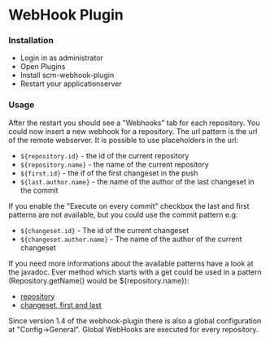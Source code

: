 # WebHook Plugin

### Installation

- Login in as administrator
- Open Plugins
- Install scm-webhook-plugin
- Restart your applicationserver

### Usage

After the restart you should see a \"Webhooks\" tab for each repository.
You could now insert a new webhook for a repository. The url pattern is
the url of the remote webserver. It is possible to use placeholders in
the url:

- `${repository.id}` - the id of the current repository
- `${repository.name}` - the name of the current repository
- `${first.id}` - the if of the first changeset in the push
- `${last.author.name}` - the name of the author of the last changeset in the commit

If you enable the \"Execute on every commit\" checkbox the last and
first patterns are not available, but you could use the commit pattern
e.g:

- `${changeset.id}` - The id of the current changeset
- `${changeset.author.name}` - The name of the author of the current changeset

If you need more informations about the available patterns have a look
at the javadoc. Ever method which starts with a get could be used in a
pattern (Repository.getName() would be \${repository.name}):

- [repository](http://docs.scm-manager.org/apidocs/latest/sonia/scm/repository/Repository.html)
- [changeset, first and last](http://docs.scm-manager.org/apidocs/latest/sonia/scm/repository/Changeset.html)

Since version 1.4 of the webhook-plugin there is also a global
configuration at \"Config-\>General\". Global WebHooks are executed for
every repository.
